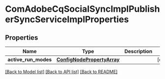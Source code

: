 # ComAdobeCqSocialSyncImplPublisherSyncServiceImplProperties

## Properties
Name | Type | Description | Notes
------------ | ------------- | ------------- | -------------
**active_run_modes** | [**ConfigNodePropertyArray**](ConfigNodePropertyArray.md) |  | [optional] 

[[Back to Model list]](../README.md#documentation-for-models) [[Back to API list]](../README.md#documentation-for-api-endpoints) [[Back to README]](../README.md)


